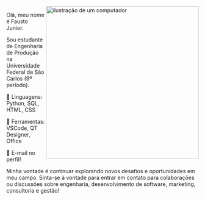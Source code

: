 <img src="https://raw.githubusercontent.com/MicaelliMedeiros/micaellimedeiros/master/image/computer-illustration.png" alt="ilustração de um computador" min-width="400px" max-width="400px" width="400px" align="right">

<p align="left"> 
  Olá, meu nome é Fausto Junior.
</p>
<p align="left"> 
  Sou estudante de Engenharia de Produção na Universidade Federal de São Carlos (9º período).
</p>

<p align="left">
  🦄 Linguagens: Python, SQL, HTML, CSS
</p>

<p align="left">
  💼 Ferramentas: VSCode, QT Designer, Office
</p>

<p align="left">
  💌 E-mail no perfil!
</p>

<p align="left"> 
  Minha vontade é continuar explorando novos desafios e oportunidades em meu campo. Sinta-se à vontade para entrar em contato para colaborações ou discussões sobre engenharia, desenvolvimento de software, marketing, consultoria e gestão!
</p>
